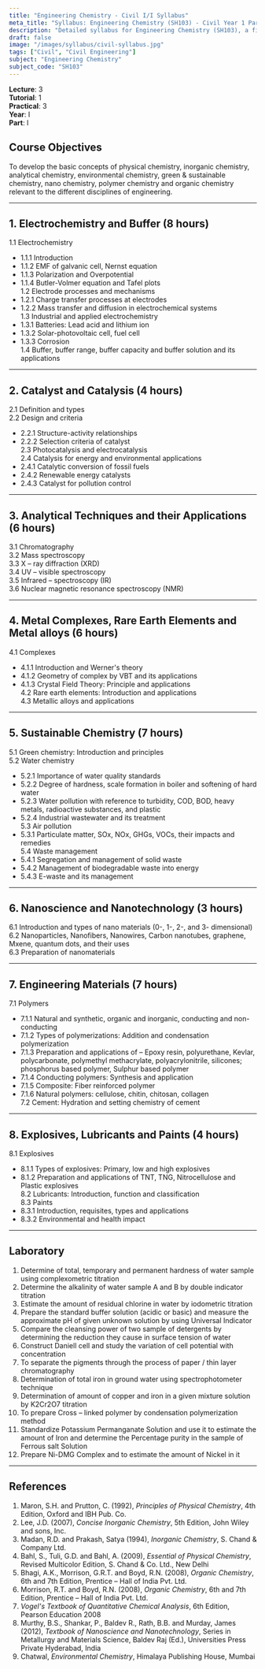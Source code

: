 ```yaml
---
title: "Engineering Chemistry - Civil I/I Syllabus"
meta_title: "Syllabus: Engineering Chemistry (SH103) - Civil Year 1 Part 1 | IOE Notes"
description: "Detailed syllabus for Engineering Chemistry (SH103), a first year, first part subject in the IOE Civil Engineering program."
draft: false
image: "/images/syllabus/civil-syllabus.jpg"
tags: ["Civil", "Civil Engineering"]
subject: "Engineering Chemistry"
subject_code: "SH103"
---
```


**Lecture**: 3  
**Tutorial**: 1  
**Practical**: 3  
**Year**: I  
**Part**: I  

## Course Objectives

To develop the basic concepts of physical chemistry, inorganic chemistry, analytical chemistry, environmental chemistry, green & sustainable chemistry, nano chemistry, polymer chemistry and organic chemistry relevant to the different disciplines of engineering.

---

## 1. Electrochemistry and Buffer (8 hours)

1.1 Electrochemistry  
  - 1.1.1 Introduction  
  - 1.1.2 EMF of galvanic cell, Nernst equation  
  - 1.1.3 Polarization and Overpotential  
  - 1.1.4 Butler-Volmer equation and Tafel plots  
1.2 Electrode processes and mechanisms  
  - 1.2.1 Charge transfer processes at electrodes  
  - 1.2.2 Mass transfer and diffusion in electrochemical systems  
1.3 Industrial and applied electrochemistry  
  - 1.3.1 Batteries: Lead acid and lithium ion  
  - 1.3.2 Solar-photovoltaic cell, fuel cell  
  - 1.3.3 Corrosion  
1.4 Buffer, buffer range, buffer capacity and buffer solution and its applications  

---

## 2. Catalyst and Catalysis (4 hours)

2.1 Definition and types  
2.2 Design and criteria  
  - 2.2.1 Structure-activity relationships  
  - 2.2.2 Selection criteria of catalyst  
2.3 Photocatalysis and electrocatalysis  
2.4 Catalysis for energy and environmental applications  
  - 2.4.1 Catalytic conversion of fossil fuels  
  - 2.4.2 Renewable energy catalysts  
  - 2.4.3 Catalyst for pollution control  

---

## 3. Analytical Techniques and their Applications (6 hours)

3.1 Chromatography  
3.2 Mass spectroscopy  
3.3 X – ray diffraction (XRD)  
3.4 UV – visible spectroscopy  
3.5 Infrared – spectroscopy (IR)  
3.6 Nuclear magnetic resonance spectroscopy (NMR)  

---

## 4. Metal Complexes, Rare Earth Elements and Metal alloys (6 hours)

4.1 Complexes  
  - 4.1.1 Introduction and Werner's theory  
  - 4.1.2 Geometry of complex by VBT and its applications  
  - 4.1.3 Crystal Field Theory: Principle and applications  
4.2 Rare earth elements: Introduction and applications  
4.3 Metallic alloys and applications  

---

## 5. Sustainable Chemistry (7 hours)

5.1 Green chemistry: Introduction and principles  
5.2 Water chemistry  
  - 5.2.1 Importance of water quality standards  
  - 5.2.2 Degree of hardness, scale formation in boiler and softening of hard water  
  - 5.2.3 Water pollution with reference to turbidity, COD, BOD, heavy metals, radioactive substances, and plastic  
  - 5.2.4 Industrial wastewater and its treatment  
5.3 Air pollution  
  - 5.3.1 Particulate matter, SOx, NOx, GHGs, VOCs, their impacts and remedies  
5.4 Waste management  
  - 5.4.1 Segregation and management of solid waste  
  - 5.4.2 Management of biodegradable waste into energy  
  - 5.4.3 E-waste and its management  

---

## 6. Nanoscience and Nanotechnology (3 hours)

6.1 Introduction and types of nano materials (0-, 1-, 2-, and 3- dimensional)  
6.2 Nanoparticles, Nanofibers, Nanowires, Carbon nanotubes, graphene, Mxene, quantum dots, and their uses  
6.3 Preparation of nanomaterials  

---

## 7. Engineering Materials (7 hours)

7.1 Polymers  
  - 7.1.1 Natural and synthetic, organic and inorganic, conducting and non-conducting  
  - 7.1.2 Types of polymerizations: Addition and condensation polymerization  
  - 7.1.3 Preparation and applications of – Epoxy resin, polyurethane, Kevlar, polycarbonate, polymethyl methacrylate, polyacrylonitrile, silicones; phosphorus based polymer, Sulphur based polymer  
  - 7.1.4 Conducting polymers: Synthesis and application  
  - 7.1.5 Composite: Fiber reinforced polymer  
  - 7.1.6 Natural polymers: cellulose, chitin, chitosan, collagen  
7.2 Cement: Hydration and setting chemistry of cement  

---

## 8. Explosives, Lubricants and Paints (4 hours)

8.1 Explosives  
  - 8.1.1 Types of explosives: Primary, low and high explosives  
  - 8.1.2 Preparation and applications of TNT, TNG, Nitrocellulose and Plastic explosives  
8.2 Lubricants: Introduction, function and classification  
8.3 Paints  
  - 8.3.1 Introduction, requisites, types and applications  
  - 8.3.2 Environmental and health impact  

---

## Laboratory

1. Determine of total, temporary and permanent hardness of water sample using complexometric titration  
2. Determine the alkalinity of water sample A and B by double indicator titration  
3. Estimate the amount of residual chlorine in water by iodometric titration  
4. Prepare the standard buffer solution (acidic or basic) and measure the approximate pH of given unknown solution by using Universal Indicator  
5. Compare the cleansing power of two sample of detergents by determining the reduction they cause in surface tension of water  
6. Construct Daniell cell and study the variation of cell potential with concentration  
7. To separate the pigments through the process of paper / thin layer chromatography  
8. Determination of total iron in ground water using spectrophotometer technique  
9. Determination of amount of copper and iron in a given mixture solution by K2Cr2O7 titration  
10. To prepare Cross – linked polymer by condensation polymerization method  
11. Standardize Potassium Permanganate Solution and use it to estimate the amount of Iron and determine the Percentage purity in the sample of Ferrous salt Solution  
12. Prepare Ni-DMG Complex and to estimate the amount of Nickel in it  

---

## References

1. Maron, S.H. and Prutton, C. (1992), *Principles of Physical Chemistry*, 4th Edition, Oxford and IBH Pub. Co.  
2. Lee, J.D. (2007), *Concise Inorganic Chemistry*, 5th Edition, John Wiley and sons, Inc.  
3. Madan, R.D. and Prakash, Satya (1994), *Inorganic Chemistry*, S. Chand & Company Ltd.  
4. Bahl, S., Tuli, G.D. and Bahl, A. (2009), *Essential of Physical Chemistry*, Revised Multicolor Edition, S. Chand & Co. Ltd., New Delhi  
5. Bhagi, A.K., Morrison, G.R.T. and Boyd, R.N. (2008), *Organic Chemistry*, 6th and 7th Edition, Prentice – Hall of India Pvt. Ltd.  
6. Morrison, R.T. and Boyd, R.N. (2008), *Organic Chemistry*, 6th and 7th Edition, Prentice – Hall of India Pvt. Ltd.  
7. *Vogel's Textbook of Quantitative Chemical Analysis*, 6th Edition, Pearson Education 2008  
8. Murthy, B.S., Shankar, P., Baldev R., Rath, B.B. and Murday, James (2012), *Textbook of Nanoscience and Nanotechnology*, Series in Metallurgy and Materials Science, Baldev Raj (Ed.), Universities Press Private Hyderabad, India  
9. Chatwal, *Environmental Chemistry*, Himalaya Publishing House, Mumbai
